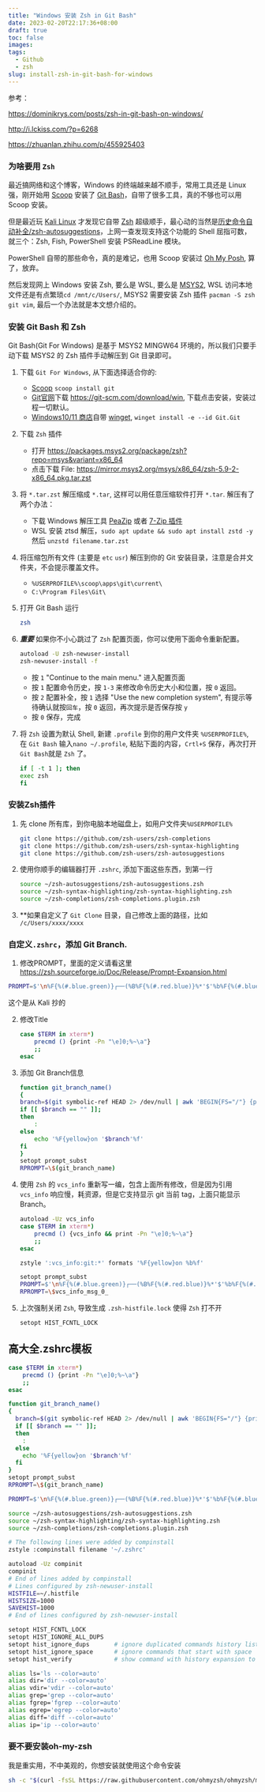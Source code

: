 ```yaml
---
title: "Windows 安装 Zsh in Git Bash"
date: 2023-02-20T22:17:36+08:00
draft: true
toc: false
images:
tags: 
  - Github
  - zsh
slug: install-zsh-in-git-bash-for-windows
---
```

参考：

<https://dominikrys.com/posts/zsh-in-git-bash-on-windows/>

<http://i.lckiss.com/?p=6268>

<https://zhuanlan.zhihu.com/p/455925403>

### 为啥要用 `Zsh`
最近搞网络和这个博客，Windows 的终端越来越不顺手，常用工具还是 Linux 强，刚开始用 [Scoop](https://scoop.sh/) 安装了 [Git Bash](https://gitforwindows.org/)，自带了很多工具，真的不够也可以用 Scoop 安装。

但是最近玩 [Kali Linux](https://www.kali.org/) 才发现它自带 [Zsh](https://zsh.sourceforge.io/) 超级顺手，最心动的当然是[历史命令自动补全/zsh-autosuggestions](https://github.com/zsh-users/zsh-autosuggestions)，上网一查发现支持这个功能的 Shell 屈指可数，就三个：Zsh, Fish, PowerShell 安装 PSReadLine 模块。

PowerShell 自带的那些命令，真的是难记，也用 Scoop 安装过 [Oh My Posh](https://ohmyposh.dev/), 算了，放弃。

然后发现网上 Windows 安装 Zsh, 要么是 WSL, 要么是 [MSYS2](https://www.msys2.org/), WSL 访问本地文件还是有点繁琐```cd /mnt/c/Users/```, MSYS2 需要安装 Zsh 插件 ```pacman -S zsh git vim```, 最后一个办法就是本文想介绍的。


### 安装 Git Bash 和 Zsh
Git Bash(Git For Windows) 是基于 MSYS2 MINGW64 环境的，所以我们只要手动下载 MSYS2 的 Zsh 插件手动解压到 Git 目录即可。

1. 下载 `Git For Windows`, 从下面选择适合你的:
    * [Scoop](https://scoop.sh/) ```scoop install git```
    * [Git官网](https://git-scm.com/)下载 <https://git-scm.com/download/win>, 下载点击安装，安装过程一切默认。
    * [Windows10/11 商店](https://www.microsoft.com/store/productId/9NBLGGH4NNS1)自带 [winget](https://aka.ms/getwinget), ```winget install -e --id Git.Git```

2. 下载 `Zsh` 插件
    * 打开 <https://packages.msys2.org/package/zsh?repo=msys&variant=x86_64>
    * 点击下载 File: <https://mirror.msys2.org/msys/x86_64/zsh-5.9-2-x86_64.pkg.tar.zst>

3. 将 `*.tar.zst` 解压缩成 `*.tar`, 这样可以用任意压缩软件打开 `*.tar`. 解压有了两个办法：
    * 下载 Windows 解压工具 [PeaZip](https://peazip.github.io/) 或者 [7-Zip 插件](https://github.com/mcmilk/7-Zip-zstd/releases)
    * WSL 安装 ztsd 解压，`sudo apt update && sudo apt install zstd -y` 然后 `unzstd filename.tar.zst`

4. 将压缩包所有文件 (主要是 `etc` `usr`) 解压到你的 Git 安装目录，注意是合并文件夹，不会提示覆盖文件。
    * `%USERPROFILE%\scoop\apps\git\current\`
    * `C:\Program Files\Git\`

5. 打开 Git Bash 运行
    ```bash
    zsh
    ```

6. ***重要*** 如果你不小心跳过了 `Zsh` 配置页面，你可以使用下面命令重新配置。
    ```bash
    autoload -U zsh-newuser-install
    zsh-newuser-install -f
    ```
    * 按 `1` "Continue to the main menu." 进入配置页面
    * 按 `1` 配置命令历史，按 `1-3` 来修改命令历史大小和位置，按 `0` 返回。
    * 按 `2` 配置补全，按 `1` 选择 "Use the new completion system", 有提示等待确认就按`回车`，按 `0` 返回，再次提示是否保存按 `y`
    * 按 `0` 保存，完成
7. 将 `Zsh` 设置为默认 Shell, 新建 `.profile` 到你的用户文件夹 `%USERPROFILE%`, 在 `Git Bash` 输入`nano ~/.profile`, 粘贴下面的内容，`Crtl+S` 保存，再次打开 `Git Bash`就是 `Zsh` 了。

    ```bash
    if [ -t 1 ]; then
    exec zsh
    fi
    ```
### 安装Zsh插件

1. 先 clone 所有库，到你电脑本地磁盘上，如用户文件夹`%USERPROFILE%`

    ```bash
    git clone https://github.com/zsh-users/zsh-completions
    git clone https://github.com/zsh-users/zsh-syntax-highlighting
    git clone https://github.com/zsh-users/zsh-autosuggestions
    ```
2. 使用你顺手的编辑器打开 `.zshrc`, 添加下面这些东西，到第一行

    ```bash
    source ~/zsh-autosuggestions/zsh-autosuggestions.zsh
    source ~/zsh-syntax-highlighting/zsh-syntax-highlighting.zsh
    source ~/zsh-completions/zsh-completions.plugin.zsh
    ```
3. **如果自定义了 `Git Clone` 目录，自己修改上面的路径，比如 `/c/Users/xxxx/xxxx`

### 自定义`.zshrc`，添加 Git Branch.

1. 修改PROMPT，里面的定义请看这里<https://zsh.sourceforge.io/Doc/Release/Prompt-Expansion.html>

```bash
PROMPT=$'\n%F{%(#.blue.green)}┌──(%B%F{%(#.red.blue)}%*'$'%b%F{%(#.blue.green)})-[%B%F{reset}%(6~.%-1~/…/%4~.%5~)%b%F{%(#.blue.green)}]\n└─%B%(#.%F{red}#.%F{blue}$)%b%F{reset} '
```
这个是从 Kali 抄的

2. 修改Title
    ```bash
    case $TERM in xterm*)
        precmd () {print -Pn "\e]0;%~\a"}
        ;;
    esac
    ```

3. 添加 Git Branch信息

    ```bash
    function git_branch_name()
    {
    branch=$(git symbolic-ref HEAD 2> /dev/null | awk 'BEGIN{FS="/"} {print $NF}')
    if [[ $branch == "" ]];
    then
        :
    else
        echo '%F{yellow}on '$branch'%f'
    fi
    }
    setopt prompt_subst
    RPROMPT=\$(git_branch_name)
    ```

4. 使用 `Zsh` 的 `vcs_info` 重新写一编，包含上面所有修改，但是因为引用 `vcs_info` 响应慢，耗资源，但是它支持显示 git 当前 tag，上面只能显示 Branch。

    ```bash
    autoload -Uz vcs_info
    case $TERM in xterm*)
        precmd () {vcs_info && print -Pn "\e]0;%~\a"}
        ;;
    esac

    zstyle ':vcs_info:git:*' formats '%F{yellow}on %b%f'

    setopt prompt_subst
    PROMPT=$'\n%F{%(#.blue.green)}┌──(%B%F{%(#.red.blue)}%*'$'%b%F{%(#.blue.green)})-[%B%F{reset}%(6~.%-1~/…/%4~.%5~)%b%F{%(#.blue.green)}]\n└─%B%(#.%F{red}#.%F{blue}$)%b%F{reset} '
    RPROMPT=\$vcs_info_msg_0_
    ```
5. 上次强制关闭 `Zsh`, 导致生成 `.zsh-histfile.lock` 使得 `Zsh` 打不开
    ```
    setopt HIST_FCNTL_LOCK
    ```

## 高大全.zshrc模板

```bash
case $TERM in xterm*)
    precmd () {print -Pn "\e]0;%~\a"}
    ;;
esac

function git_branch_name()
{
  branch=$(git symbolic-ref HEAD 2> /dev/null | awk 'BEGIN{FS="/"} {print $NF}')
  if [[ $branch == "" ]];
  then
    :
  else
    echo '%F{yellow}on '$branch'%f'
  fi
}
setopt prompt_subst
RPROMPT=\$(git_branch_name)

PROMPT=$'\n%F{%(#.blue.green)}┌──(%B%F{%(#.red.blue)}%*'$'%b%F{%(#.blue.green)})-[%B%F{reset}%(6~.%-1~/…/%4~.%5~)%b%F{%(#.blue.green)}]\n└─%B%(#.%F{red}#.%F{blue}$)%b%F{reset} '

source ~/zsh-autosuggestions/zsh-autosuggestions.zsh
source ~/zsh-syntax-highlighting/zsh-syntax-highlighting.zsh
source ~/zsh-completions/zsh-completions.plugin.zsh

# The following lines were added by compinstall
zstyle :compinstall filename '~/.zshrc'

autoload -Uz compinit
compinit
# End of lines added by compinstall
# Lines configured by zsh-newuser-install
HISTFILE=~/.histfile
HISTSIZE=1000
SAVEHIST=1000
# End of lines configured by zsh-newuser-install

setopt HIST_FCNTL_LOCK
setopt HIST_IGNORE_ALL_DUPS
setopt hist_ignore_dups       # ignore duplicated commands history list
setopt hist_ignore_space      # ignore commands that start with space
setopt hist_verify            # show command with history expansion to user before running it

alias ls='ls --color=auto'
alias dir='dir --color=auto'
alias vdir='vdir --color=auto'
alias grep='grep --color=auto'
alias fgrep='fgrep --color=auto'
alias egrep='egrep --color=auto'
alias diff='diff --color=auto'
alias ip='ip --color=auto'
```

### 要不要安装oh-my-zsh
我是重实用，不中美观的，你想安装就使用这个命令安装
```bash
sh -c "$(curl -fsSL https://raw.githubusercontent.com/ohmyzsh/ohmyzsh/master/tools/install.sh)"
```